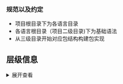 ### 规范以及约定
- 项目根目录下为各语言目录
- 各语言根目录（项目二级目录)下为基础语法
- 从三级目录开始对应包结构构建包实现


## 层级信息
<details>
<summary>展开查看</summary>
<pre><code>
.
├── C
│   └── include
├── Golang
│   ├── slice.go
│   ├── src
│   │   ├── bufio.go
│   │   ├── fmt.go
│   │   └── os.go
│   └── string.go
├── Java
│   ├── Lamdba.java
│   └── String.java
├── Python
│   └── bin
├── README.md
└── Shell
    └── date.sh

8 directories, 9 files
</code></pre>
</details>
